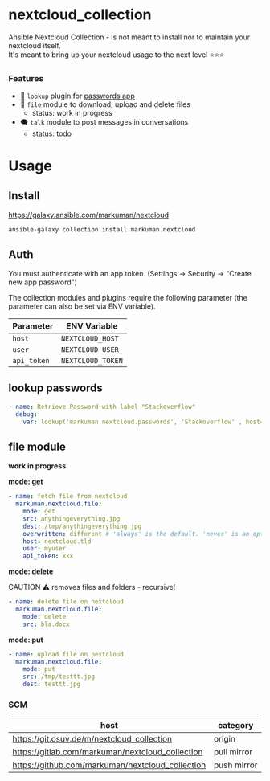 # nextcloud_collection

Ansible Nextcloud Collection - is not meant to install nor to maintain your nextcloud itself.  
It's meant to bring up your nextcloud usage to the next level ⭐⭐⭐

### Features

* 🔑 `lookup` plugin for [passwords app](https://apps.nextcloud.com/apps/passwords)
* 💾 `file` module to download, upload and delete files
    * status: work in progress
* 🗨 `talk` module to post messages in conversations
    * status: todo

# Usage

## Install

https://galaxy.ansible.com/markuman/nextcloud

`ansible-galaxy collection install markuman.nextcloud`

## Auth

You must authenticate with an app token. (Settings -> Security -> "Create new app password")

The collection modules and plugins require the following parameter (the parameter can also be set via ENV variable).

| **Parameter** | **ENV Variable** |
| --- | --- |
| `host` | `NEXTCLOUD_HOST` |
| `user` | `NEXTCLOUD_USER` |
| `api_token` | `NEXTCLOUD_TOKEN` |

## lookup passwords

```yml
- name: Retrieve Password with label "Stackoverflow"
  debug:
    var: lookup('markuman.nextcloud.passwords', 'Stackoverflow' , host='nextcloud.tld', user='ansible', api_token='some-token')
```

## file module

**work in progress**

**mode: get**
```yml
- name: fetch file from nextcloud
  markuman.nextcloud.file:
    mode: get
    src: anythingeverything.jpg
    dest: /tmp/anythingeverything.jpg
    overwritten: different # 'always' is the default. 'never' is an option too.
    host: nextcloud.tld
    user: myuser
    api_token: xxx
```

**mode: delete**

CAUTION ⚠ removes files and folders - recursive!

```yml
- name: delete file on nextcloud
  markuman.nextcloud.file:
    mode: delete
    src: bla.docx
```

**mode: put**

```yml
- name: upload file on nextcloud
  markuman.nextcloud.file:
    mode: put
    src: /tmp/testtt.jpg
    dest: testtt.jpg
```

### SCM

| **host** | **category** |
| --- | --- |
| https://git.osuv.de/m/nextcloud_collection | origin |
| https://gitlab.com/markuman/nextcloud_collection | pull mirror |
| https://github.com/markuman/nextcloud_collection | push mirror |
